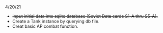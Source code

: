 4/20/21
* ~~Input initial data into sqlite database (Soviet Data cards S1-A thru S5-A).~~
* Create a Tank instance by querying db file.
* Creat basic AP combat function.